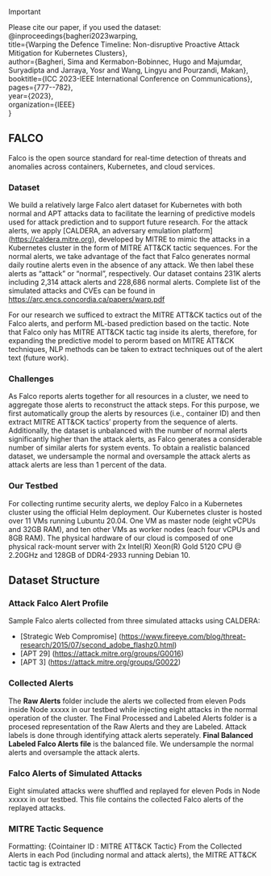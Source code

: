 > [!IMPORTANT]
> Please cite our paper, if you used the dataset:  
>@inproceedings{bagheri2023warping,  
> title={Warping the Defence Timeline: Non-disruptive Proactive Attack Mitigation for Kubernetes Clusters},  
> author={Bagheri, Sima and Kermabon-Bobinnec, Hugo and Majumdar, Suryadipta and Jarraya, Yosr and Wang, Lingyu and Pourzandi, Makan},  
> booktitle={ICC 2023-IEEE International Conference on Communications},  
>pages={777--782},  
>year={2023},  
>organization={IEEE}  
>}

## FALCO

Falco is the open source standard for real-time detection of threats and anomalies across containers, Kubernetes, and cloud services.

### Dataset

We build a relatively large Falco alert dataset for Kubernetes with both normal and APT attacks data to facilitate the learning of predictive models used for attack prediction and to support future research. For the attack alerts, we apply [CALDERA, an adversary emulation platform] (https://caldera.mitre.org), developed by MITRE to mimic the attacks in a Kubernetes cluster in the form of MITRE ATT&CK tactic sequences. For the normal alerts, we take advantage of the fact that Falco generates normal daily routine alerts even in the absence of any attack. We then label these alerts as “attack” or “normal”, respectively. Our dataset contains 231K alerts including 2,314 attack alerts and 228,686 normal alerts. Complete list of the simulated attacks and CVEs can be found in https://arc.encs.concordia.ca/papers/warp.pdf 

For our research we sufficed to extract the MITRE ATT&CK tactics out of the Falco alerts, and perform ML-based prediction based on the tactic. Note that Falco only has MITRE ATT&CK tactic tag inside its alerts, therefore, for expanding the predictive model to perorm based on MITRE ATT&CK techniques, NLP methods can be taken to extract techniques out of the alert text (future work).

### Challenges

As Falco reports alerts together for all resources in a cluster, we need to aggregate those alerts to reconstruct the attack steps. For this purpose, we first
automatically group the alerts by resources (i.e., container ID) and then extract MITRE ATT&CK tactics’ property from the sequence of alerts. Additionally, the dataset is unbalanced with the number of normal alerts significantly higher than the attack alerts, as Falco generates a considerable number of similar alerts for system events. To obtain a realistic balanced dataset, we undersample the normal and oversample the attack alerts as attack alerts are less than 1 percent of the data.

### Our Testbed
For collecting runtime security alerts, we deploy Falco in a Kubernetes cluster using the official Helm deployment. Our Kubernetes cluster is hosted over 11 VMs
running Lubuntu 20.04. One VM as master node (eight vCPUs and 32GB RAM), and ten other VMs as worker nodes (each four vCPUs and 8GB RAM). The physical hardware of our cloud is composed of one physical rack-mount server with 2x Intel(R) Xeon(R) Gold 5120 CPU @ 2.20GHz and 128GB of DDR4-2933 running Debian 10.

## Dataset Structure
### Attack Falco Alert Profile
Sample Falco alerts collected from three simulated attacks using CALDERA:
* [Strategic Web Compromise] (https://www.fireeye.com/blog/threat-research/2015/07/second_adobe_flashz0.html)
* [APT 29] (https://attack.mitre.org/groups/G0016)
* [APT 3] (https://attack.mitre.org/groups/G0022)

### Collected Alerts
The **Raw Alerts** folder include the alerts we collected from eleven Pods inside Node xxxxx in our testbed while injecting eight attacks in the normal operation of the cluster.
The Final Processed and Labeled Alerts folder is a procesed representation of the Raw Alerts and they are Labeled. Attack labels is done through identifying attack alerts seperately.
**Final Balanced Labeled Falco Alerts file** is the balanced file. We undersample the normal alerts and oversample the attack alerts.

### Falco Alerts of Simulated Attacks
Eight simulated attacks were shuffled and replayed for eleven Pods in Node xxxxx in our testbed. This file contains the collected Falco alerts of the replayed attacks. 

### MITRE Tactic Sequence
Formatting: {Cointainer ID : MITRE ATT&CK Tactic}
From the Collected Alerts in each Pod (including normal and attack alerts), the MITRE ATT&CK tactic tag is extracted

